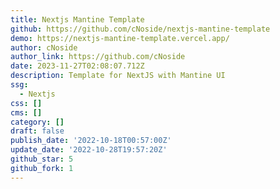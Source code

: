 ```yaml
---
title: Nextjs Mantine Template
github: https://github.com/cNoside/nextjs-mantine-template
demo: https://nextjs-mantine-template.vercel.app/
author: cNoside
author_link: https://github.com/cNoside
date: 2023-11-27T02:08:07.712Z
description: Template for NextJS with Mantine UI
ssg:
  - Nextjs
css: []
cms: []
category: []
draft: false
publish_date: '2022-10-18T00:57:00Z'
update_date: '2022-10-28T19:57:20Z'
github_star: 5
github_fork: 1
---
```


